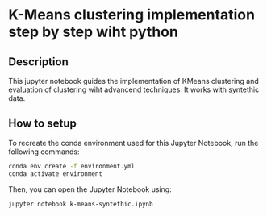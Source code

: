 # K-Means clustering implementation step by step wiht python

## Description
This jupyter notebook guides the implementation of KMeans clustering and evaluation of clustering wiht advancend techniques. It works with syntethic  data.

## How to setup

To recreate the conda environment used for this Jupyter Notebook, run the following commands:

```sh
conda env create -f environment.yml
conda activate environment
```
Then, you can open the Jupyter Notebook using: 

```sh
jupyter notebook k-means-syntethic.ipynb 
```
